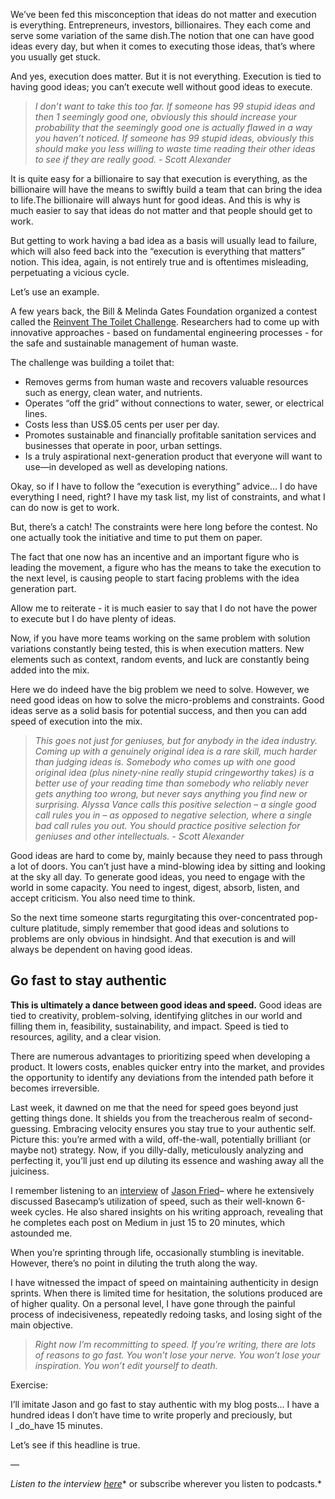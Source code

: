 We’ve been fed this misconception that ideas do not matter and execution is everything. Entrepreneurs, investors, billionaires. They each come and serve some variation of the same dish.The notion that one can have good ideas every day, but when it comes to executing those ideas, that’s where you usually get stuck.

And yes, execution does matter. But it is not everything. Execution is tied to having good ideas; you can’t execute well without good ideas to execute.

> _I don’t want to take this too far. If someone has 99 stupid ideas and then 1 seemingly good one, obviously this should increase your probability that the seemingly good one is actually flawed in a way you haven’t noticed. If someone has 99 stupid ideas, obviously this should make you less willing to waste time reading their other ideas to see if they are really good. - Scott Alexander_

It is quite easy for a billionaire to say that execution is everything, as the billionaire will have the means to swiftly build a team that can bring the idea to life.The billionaire will always hunt for good ideas. And this is why is much easier to say that ideas do not matter and that people should get to work.

But getting to work having a bad idea as a basis will usually lead to failure, which will also feed back into the “execution is everything that matters” notion. This idea, again, is not entirely true and is oftentimes misleading, perpetuating a vicious cycle.

Let’s use an example.

A few years back, the Bill & Melinda Gates Foundation organized a contest called the [Reinvent The Toilet Challenge](https://www.gatesfoundation.org/our-work/programs/global-growth-and-opportunity/water-sanitation-and-hygiene/reinvent-the-toilet-challenge-and-expo). Researchers had to come up with innovative approaches - based on fundamental engineering processes - for the safe and sustainable management of human waste.

The challenge was building a toilet that:

- Removes germs from human waste and recovers valuable resources such as energy, clean water, and nutrients.
- Operates “off the grid” without connections to water, sewer, or electrical lines.
- Costs less than US$.05 cents per user per day.
- Promotes sustainable and financially profitable sanitation services and businesses that operate in poor, urban settings.
- Is a truly aspirational next-generation product that everyone will want to use—in developed as well as developing nations.

Okay, so if I have to follow the “execution is everything” advice… I do have everything I need, right? I have my task list, my list of constraints, and what I can do now is get to work.

But, there’s a catch! The constraints were here long before the contest. No one actually took the initiative and time to put them on paper.

The fact that one now has an incentive and an important figure who is leading the movement, a figure who has the means to take the execution to the next level, is causing people to start facing problems with the idea generation part.

Allow me to reiterate - it is much easier to say that I do not have the power to execute but I do have plenty of ideas.

Now, if you have more teams working on the same problem with solution variations constantly being tested, this is when execution matters. New elements such as context, random events, and luck are constantly being added into the mix.

Here we do indeed have the big problem we need to solve. However, we need good ideas on how to solve the micro-problems and constraints. Good ideas serve as a solid basis for potential success, and then you can add speed of execution into the mix.

> _This goes not just for geniuses, but for anybody in the idea industry. Coming up with a genuinely original idea is a rare skill, much harder than judging ideas is. Somebody who comes up with one good original idea (plus ninety-nine really stupid cringeworthy takes) is a better use of your reading time than somebody who reliably never gets anything too wrong, but never says anything you find new or surprising. Alyssa Vance calls this positive selection – a single good call rules you in – as opposed to negative selection, where a single bad call rules you out. You should practice positive selection for geniuses and other intellectuals. - Scott Alexander_

Good ideas are hard to come by, mainly because they need to pass through a lot of doors. You can’t just have a mind-blowing idea by sitting and looking at the sky all day. To generate good ideas, you need to engage with the world in some capacity. You need to ingest, digest, absorb, listen, and accept criticism. You also need time to think.

So the next time someone starts regurgitating this over-concentrated pop-culture platitude, simply remember that good ideas and solutions to problems are only obvious in hindsight. And that execution is and will always be dependent on having good ideas.

## Go fast to stay authentic

**This is ultimately a dance between good ideas and speed.** Good ideas are tied to creativity, problem-solving, identifying glitches in our world and filling them in, feasibility, sustainability, and impact. Speed is tied to resources, agility, and a clear vision.

There are numerous advantages to prioritizing speed when developing a product. It lowers costs, enables quicker entry into the market, and provides the opportunity to identify any deviations from the intended path before it becomes irreversible.

Last week, it dawned on me that the need for speed goes beyond just getting things done. It shields you from the treacherous realm of second-guessing. Embracing velocity ensures you stay true to your authentic self. Picture this: you’re armed with a wild, off-the-wall, potentially brilliant (or maybe not) strategy. Now, if you dilly-dally, meticulously analyzing and perfecting it, you’ll just end up diluting its essence and washing away all the juiciness.

I remember listening to an [interview](https://soundcloud.com/ajsmartdesign/x-jason-fried-gives-us-savage-product-advice) of [Jason Fried](https://en.wikipedia.org/wiki/37signals)– where he extensively discussed Basecamp’s utilization of speed, such as their well-known 6-week cycles. He also shared insights on his writing approach, revealing that he completes each post on Medium in just 15 to 20 minutes, which astounded me.

When you’re sprinting through life, occasionally stumbling is inevitable. However, there’s no point in diluting the truth along the way.

I have witnessed the impact of speed on maintaining authenticity in design sprints. When there is limited time for hesitation, the solutions produced are of higher quality. On a personal level, I have gone through the painful process of indecisiveness, repeatedly redoing tasks, and losing sight of the main objective.

> _Right now I’m recommitting to speed. If you’re writing, there are lots of reasons to go fast. You won’t lose your nerve. You won’t lose your inspiration. You won’t edit yourself to death._

Exercise:

I’ll imitate Jason and go fast to stay authentic with my blog posts… I have a hundred ideas I don’t have time to write properly and preciously, but I _do_have 15 minutes.

Let’s see if this headline is true.

—

_Listen to the interview_ [_here_](https://soundcloud.com/ajsmartdesign/x-jason-fried-gives-us-savage-product-advice)* or subscribe wherever you listen to podcasts.*